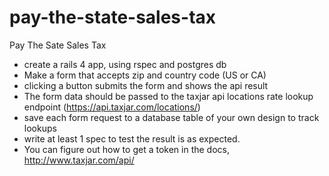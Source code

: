 # pay-the-state-sales-tax
Pay The Sate Sales Tax


* create a rails 4 app, using rspec and postgres db
* Make a form that accepts zip and country code (US or CA)
* clicking a button submits the form and shows the api result
* The form data should be passed to the taxjar api locations rate lookup endpoint (https://api.taxjar.com/locations/)
* save each form request to a database table of your own design to track lookups
* write at least 1 spec to test the result is as expected.
* You can figure out how to get a token in the docs, http://www.taxjar.com/api/
